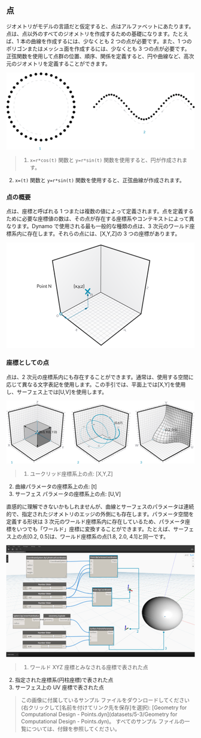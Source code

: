 

## 点

ジオメトリがモデルの言語だと仮定すると、点はアルファベットにあたります。点は、点以外のすべてのジオメトリを作成するための基礎になります。たとえば、1 本の曲線を作成するには、少なくとも 2 つの点が必要です。また、1 つのポリゴンまたはメッシュ面を作成するには、少なくとも 3 つの点が必要です。正弦関数を使用して点群の位置、順序、関係を定義すると、円や曲線など、高次元のジオメトリを定義することができます。

![点から曲線へ](images/5-3/PointsAsBuildingBlocks-1.png)

> 1. ```x=r*cos(t)``` 関数と ```y=r*sin(t)``` 関数を使用すると、円が作成されます。
2. ```x=(t)``` 関数と ```y=r*sin(t)``` 関数を使用すると、正弦曲線が作成されます。

### 点の概要

点は、座標と呼ばれる 1 つまたは複数の値によって定義されます。点を定義するために必要な座標値の数は、その点が存在する座標系やコンテキストによって異なります。Dynamo で使用される最も一般的な種類の点は、3 次元のワールド座標系内に存在します。それらの点には、[X,Y,Z]の 3 つの座標があります。

![点](images/5-3/Point.png)

### 座標としての点

点は、2 次元の座標系内にも存在することができます。通常は、使用する空間に応じて異なる文字表記を使用します。この手引では、平面上では[X,Y]を使用し、サーフェス上では[U,V]を使用します。

![座標としての点](images/5-3/Coordinates.png)

> 1. ユークリッド座標系上の点: [X,Y,Z]
2. 曲線パラメータの座標系上の点: [t]
3. サーフェス パラメータの座標系上の点: [U,V]

直感的に理解できないかもしれませんが、曲線とサーフェスのパラメータは連続的で、指定されたジオメトリのエッジの外側にも存在します。パラメータ空間を定義する形状は 3 次元のワールド座標系内に存在しているため、パラメータ座標をいつでも「ワールド」座標に変換することができます。たとえば、サーフェス上の点[0.2, 0.5]は、ワールド座標系の点[1.8, 2.0, 4.1]と同一です。

![Dynamo における点](images/5-3/Dynamo-Points.png)

> 1. ワールド XYZ 座標とみなされる座標で表された点
2. 指定された座標系(円柱座標)で表された点
3. サーフェス上の UV 座標で表された点
> この画像に付属しているサンプル ファイルをダウンロードしてください(右クリックして[名前を付けてリンク先を保存]を選択): [Geometry for Computational Design - Points.dyn](datasets/5-3/Geometry for Computational Design - Points.dyn)。 すべてのサンプル ファイルの一覧については、付録を参照してください。

